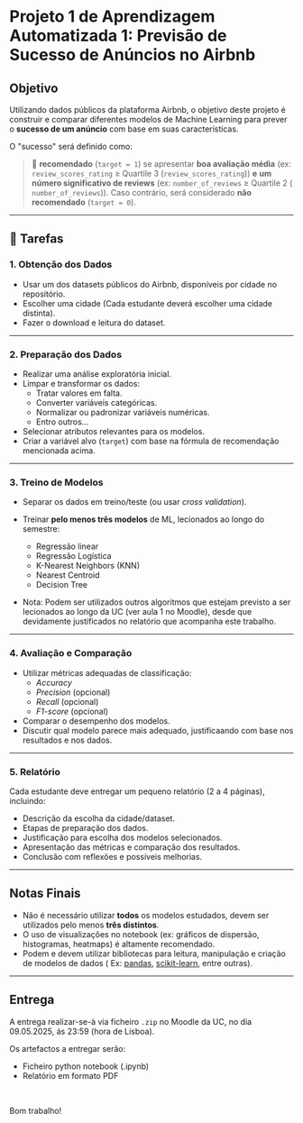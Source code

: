 # Projeto 1 de Aprendizagem Automatizada 1: Previsão de Sucesso de Anúncios no Airbnb

## Objetivo

Utilizando dados públicos da plataforma Airbnb, o objetivo deste projeto é construir e comparar diferentes modelos de
Machine Learning para prever o **sucesso de um anúncio** com base em suas características.

O "sucesso" será definido como:

> 🔶 **recomendado** (`target = 1`) se apresentar **boa avaliação média** (ex: `review_scores_rating` ≥ Quartile 3
(`review_scores_rating`)) **e** **um número significativo de reviews** (ex: `number_of_reviews` ≥ Quartile 2 (
`number_of_reviews`)). Caso contrário, será considerado **não recomendado** (`target = 0`).

---

## 📜 Tarefas

### 1. Obtenção dos Dados

- Usar um dos datasets públicos do Airbnb, disponíveis por cidade no repositório.
- Escolher uma cidade (Cada estudante deverá escolher uma cidade distinta).
- Fazer o download e leitura do dataset.

---

### 2. Preparação dos Dados

- Realizar uma análise exploratória inicial.
- Limpar e transformar os dados:
    - Tratar valores em falta.
    - Converter variáveis categóricas.
    - Normalizar ou padronizar variáveis numéricas.
    - Entro outros...
- Selecionar atributos relevantes para os modelos.
- Criar a variável alvo (`target`) com base na fórmula de recomendação mencionada acima.

---

### 3. Treino de Modelos

- Separar os dados em treino/teste (ou usar _cross validation_).
- Treinar **pelo menos três modelos** de ML, lecionados ao longo do semestre:
    - Regressão linear
    - Regressão Logística
    - K-Nearest Neighbors (KNN)
    - Nearest Centroid
    - Decision Tree

- Nota: Podem ser utilizados outros algoritmos que estejam previsto a ser lecionados ao longo da UC (ver aula 1 no
  Moodle), desde que devidamente justificados no relatório que acompanha este trabalho.

---

### 4. Avaliação e Comparação

- Utilizar métricas adequadas de classificação:
    - _Accuracy_
    - _Precision_ (opcional)
    - _Recall_ (opcional)
    - _F1-score_ (opcional)
- Comparar o desempenho dos modelos.
- Discutir qual modelo parece mais adequado, justificaando com base nos resultados e nos dados.

---

### 5. Relatório

Cada estudante deve entregar um pequeno relatório (2 a 4 páginas), incluindo:

- Descrição da escolha da cidade/dataset.
- Etapas de preparação dos dados.
- Justificação para escolha dos modelos selecionados.
- Apresentação das métricas e comparação dos resultados.
- Conclusão com reflexões e possíveis melhorias.

---

## Notas Finais

- Não é necessário utilizar **todos** os modelos estudados, devem ser utilizados pelo menos **três distintos**.
- O uso de visualizações no notebook (ex: gráficos de dispersão, histogramas, heatmaps) é altamente recomendado.
- Podem e devem utilizar bibliotecas para leitura, manipulação e criação de modelos de dados (
  Ex: [pandas](https://pandas.pydata.org/docs/index.html), [scikit-learn](https://scikit-learn.org/stable/), entre outras).

---

## Entrega
A entrega realizar-se-à via ficheiro `.zip` no Moodle da UC, no dia 09.05.2025, ás 23:59 (hora de Lisboa).

Os artefactos a entregar serão:
- Ficheiro python notebook (.ipynb)
- Relatório em formato PDF

<br>



Bom trabalho!
